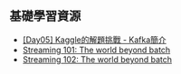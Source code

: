 
## 基礎學習資源
- [[Day05] Kaggle的解題挑戰 - Kafka簡介](https://ithelp.ithome.com.tw/articles/10191771)
- [Streaming 101: The world beyond batch](https://www.oreilly.com/ideas/the-world-beyond-batch-streaming-101)
- [Streaming 102: The world beyond batch](https://www.oreilly.com/ideas/the-world-beyond-batch-streaming-102)
